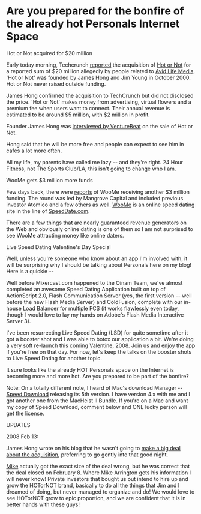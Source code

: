 # Are you prepared for the bonfire of the already hot Personals Internet Space

Hot or Not acquired for $20 million

Early today morning, Techcrunch <a href="http://www.techcrunch.com/2008/02/11/hotornot-apparently-very-hot-acquired-for-20-million/">reported</a> the acquisition of <a href="http://www.hotornot.com/">Hot or Not</a> for a reported sum of $20 million allegedly by people related to <a href="http://www.avidlifemedia.com/">Avid Life Media</a>. 'Hot or Not' was founded by James Hong and Jim Young in October 2000. Hot or Not never raised outside funding.

James Hong confirmed the acquisition to TechCrunch but did not disclosed the price. 'Hot or Not' makes money from advertising, virtual flowers and a premium fee when users want to connect. Their annual revenue is estimated to be around $5 million, with $2 million in profit.

Founder James Hong was <a href="http://venturebeat.com/2008/02/11/james-hong-on-selling-hotornot/">interviewed by VentureBeat</a> on the sale of Hot or Not.

Hong said that he will be more free and people can expect to see him in cafes a lot more often.

All my life, my parents have called me lazy -- and they're right.  24 Hour Fitness, not The Sports Club/LA, this isn't going to change who I am.

WooMe gets $3 million more funds

Few days back, there were <a href="http://www.somewhatfrank.com/2008/02/woome-attracts.html">reports</a> of WooMe receiving another $3 million funding. The round was led by Mangrove Capital and included previous investor Atomico and a few others as well.  <a href="http://woome.com/">WooMe</a> is an online speed dating site in the line of <a href="http://www.speeddate.com/">SpeedDate.com</a>.

There are a few things that are nearly guaranteed revenue generators on the Web and obviously online dating is one of them so I am not surprised to see WooMe attracting money like online daters.

Live Speed Dating Valentine's Day Special

Well, unless you're someone who know about an app I'm involved with, it will be surprising why I should be talking about Personals here on my blog! Here is a quickie --

Well before Mixercast.com happened to the Oinam Team, we've almost completed an awesome Speed Dating Application built on top of ActionScript 2.0, Flash Communication Server (yes, the first version -- well before the new Flash Media Server) and ColdFusion, complete with our in-house Load Balancer for multiple FCS (it works flawlessly even today, though I would love to lay my hands on Adobe's Flash Media Interactive Server 3).

I've been resurrecting Live Speed Dating (LSD) for quite sometime after it got a booster shot and I was able to botox our application a bit. We're doing a very soft re-launch this coming Valentine, 2008. Join us and enjoy the app if you're free on that day. For now, let's keep the talks on the booster shots to Live Speed Dating for another topic.

It sure looks like the already HOT Personals space on the Internet is becoming more and more hot. Are you prepared to be part of the bonfire?

Note: On a totally different note, I heard of Mac's download Manager -- <a href="http://www.yazsoft.com/">Speed Download</a> releasing its 5th version. I have version 4.x with me and I got another one from the MacHeist II Bundle. If you're on a Mac and want my copy of Speed Download, comment below and ONE lucky person will get the license.

UPDATES

2008 Feb 13:

James Hong wrote on his blog that he wasn't going to <a href="http://blog.jhong.org/2008/02/so-long-hotornot-and-thanks-for-all.html">make a big deal about the acquisition</a>, preferring to go gently into that good night.

<a href="http://www.techcrunch.com/">Mike</a> actually got the exact size of the deal wrong, but he was correct that the deal closed on February 8. Where Mike Arrington gets his information I will never know! Private investors that bought us out intend to hire up and grow the HOTorNOT brand, basically to do all the things that Jim and I dreamed of doing, but never managed to organize and do! We would love to see HOTorNOT grow to epic proportion, and we are confident that it is in better hands with these guys!